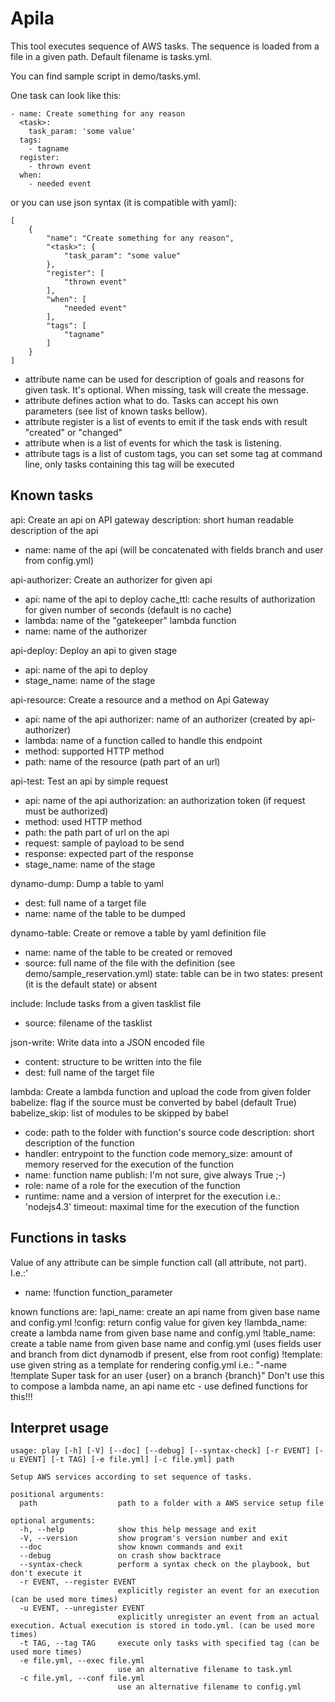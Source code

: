 Apila
=====

This tool executes sequence of AWS tasks. The sequence is loaded from a file in a given path. Default filename is tasks.yml.

You can find sample script in demo/tasks.yml.

One task can look like this:

    - name: Create something for any reason
      <task>:
        task_param: 'some value'
      tags:
        - tagname
      register:
        - thrown event
      when:
        - needed event
or you can use json syntax (it is compatible with yaml):

    [
        {
            "name": "Create something for any reason",
            "<task>": {
                "task_param": "some value"
            },
            "register": [
                "thrown event"
            ],
            "when": [
                "needed event"
            ],
            "tags": [
                "tagname"
            ]
        }
    ]
- attribute name can be used for description of goals and reasons for given task. It's optional. When missing, task will create the message.
- attribute <task> defines action what to do. Tasks can accept his own parameters (see list of known tasks bellow).
- attribute register is a list of events to emit if the task ends with result "created" or "changed"
- attribute when is a list of events for which the task is listening.
- attribute tags is a list of custom tags, you can set some tag at command line, only tasks containing this tag will be executed

Known tasks
-----------

api: Create an api on API gateway
     description:    short human readable description of the api
   * name:           name of the api (will be concatenated with fields branch and user from config.yml)


api-authorizer: Create an authorizer for given api
   * api:            name of the api to deploy
     cache_ttl:      cache results of authorization for given number of seconds (default is no cache)
   * lambda:         name of the "gatekeeper" lambda function
   * name:           name of the authorizer


api-deploy: Deploy an api to given stage
   * api:            name of the api to deploy
   * stage_name:     name of the stage


api-resource: Create a resource and a method on Api Gateway
   * api:            name of the api
     authorizer:     name of an authorizer (created by api-authorizer)
   * lambda:         name of a function called to handle this endpoint
   * method:         supported HTTP method
   * path:           name of the resource (path part of an url)


api-test: Test an api by simple request
   * api:            name of the api
     authorization:  an authorization token (if request must be authorized)
   * method:         used HTTP method
   * path:           the path part of url on the api
   * request:        sample of payload to be send
   * response:       expected part of the response
   * stage_name:     name of the stage


dynamo-dump: Dump a table to yaml
   * dest:           full name of a target file
   * name:           name of the table to be dumped


dynamo-table: Create or remove a table by yaml definition file
   * name:           name of the table to be created or removed
   * source:         full name of the file with the definition (see demo/sample_reservation.yml)
     state:          table can be in two states: present (it is the default state) or absent


include: Include tasks from a given tasklist file
   * source:         filename of the tasklist


json-write: Write data into a JSON encoded file
   * content:        structure to be written into the file
   * dest:           full name of the target file


lambda: Create a lambda function and upload the code from given folder
     babelize:       flag if the source must be converted by babel (default True)
     babelize_skip:  list of modules to be skipped by babel
   * code:           path to the folder with function's source code
     description:    short description of the function
   * handler:        entrypoint to the function code
     memory_size:    amount of memory reserved for the execution of the function
   * name:           function name
     publish:        I'm not sure, give always True ;-)
   * role:           name of a role for the execution of the function
   * runtime:        name and a version of interpret for the execution i.e.: 'nodejs4.3'
     timeout:        maximal time for the execution of the function


Functions in tasks
------------------
Value of any attribute can be simple function call (all attribute, not part). I.e.:'
- name: !function function_parameter

known functions are:
  !api_name: create an api name from given base name and config.yml
  !config: return config value for given key
  !lambda_name: create a lambda name from given base name and config.yml
  !table_name: create a table name from given base name and config.yml
    (uses fields user and branch from dict dynamodb if present, else from root config)
  !template: use given string as a template for rendering config.yml
    i.e.: "-name !template Super task for an user {user} on a branch {branch}"
    Don't use this to compose a lambda name, an api name etc - use defined functions for this!!!

Interpret usage
---------------
    usage: play [-h] [-V] [--doc] [--debug] [--syntax-check] [-r EVENT] [-u EVENT] [-t TAG] [-e file.yml] [-c file.yml] path
    
    Setup AWS services according to set sequence of tasks.
    
    positional arguments:
      path                  path to a folder with a AWS service setup file
    
    optional arguments:
      -h, --help            show this help message and exit
      -V, --version         show program's version number and exit
      --doc                 show known commands and exit
      --debug               on crash show backtrace
      --syntax-check        perform a syntax check on the playbook, but don't execute it
      -r EVENT, --register EVENT
                            explicitly register an event for an execution (can be used more times)
      -u EVENT, --unregister EVENT
                            explicitly unregister an event from an actual execution. Actual execution is stored in todo.yml. (can be used more times)
      -t TAG, --tag TAG     execute only tasks with specified tag (can be used more times)
      -e file.yml, --exec file.yml
                            use an alternative filename to task.yml
      -c file.yml, --conf file.yml
                            use an alternative filename to config.yml
